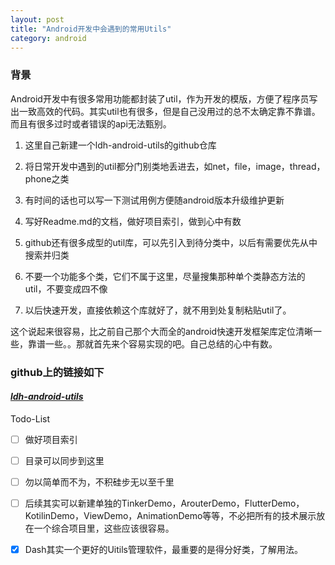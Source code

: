 ```yaml
---
layout: post
title: "Android开发中会遇到的常用Utils"
category: android
---
```


### 背景

Android开发中有很多常用功能都封装了util，作为开发的模版，方便了程序员写出一致高效的代码。其实util也有很多，但是自己没用过的总不太确定靠不靠谱。而且有很多过时或者错误的api无法甄别。

1. 这里自己新建一个ldh-android-utils的github仓库

2. 将日常开发中遇到的util都分门别类地丢进去，如net，file，image，thread，phone之类

3. 有时间的话也可以写一下测试用例方便随android版本升级维护更新

4. 写好Readme.md的文档，做好项目索引，做到心中有数

5. github还有很多成型的util库，可以先引入到待分类中，以后有需要优先从中搜索并归类

6. 不要一个功能多个类，它们不属于这里，尽量搜集那种单个类静态方法的util，不要变成四不像

7. 以后快速开发，直接依赖这个库就好了，就不用到处复制粘贴util了。

这个说起来很容易，比之前自己那个大而全的android快速开发框架库定位清晰一些，靠谱一些。。那就首先来个容易实现的吧。自己总结的心中有数。

### github上的链接如下

#### ***[ldh-android-utils](https://github.com/holiday-toby/ldh-android-utils)***

Todo-List
- [ ] 做好项目索引
- [ ] 目录可以同步到这里
- [ ] 勿以简单而不为，不积硅步无以至千里
- [ ] 后续其实可以新建单独的TinkerDemo，ArouterDemo，FlutterDemo，KotilinDemo，ViewDemo，AnimationDemo等等，不必把所有的技术展示放在一个综合项目里，这些应该很容易。
- [x] Dash其实一个更好的Uitils管理软件，最重要的是得分好类，了解用法。

